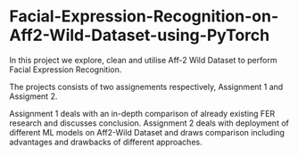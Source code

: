 # Facial-Expression-Recognition-on-Aff2-Wild-Dataset-using-PyTorch
In this project we explore, clean and utilise Aff-2 Wild Dataset to perform Facial Expression Recognition.

The projects consists of two assignements respectively, Assignment 1 and Assigment 2.

Assignment 1 deals with an in-depth comparison of already existing FER research and discusses conclusion.
Assignment 2 deals with deployment of different ML models on Aff2-Wild Dataset and draws comparison including advantages and drawbacks of different approaches.
